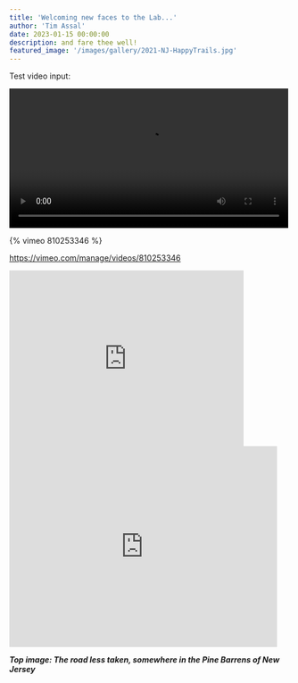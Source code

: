 ```yaml
---
title: 'Welcoming new faces to the Lab...'
author: 'Tim Assal'
date: 2023-01-15 00:00:00
description: and fare thee well! 
featured_image: '/images/gallery/2021-NJ-HappyTrails.jpg'
---
```


Test video input:

<div>
<video controls preload width=500>
<source src="http://brantr.github.io/movies/disk.mov" type="video/quicktime">
</video>
</div>

{% vimeo 810253346 %}

https://vimeo.com/manage/videos/810253346

<iframe width="420" height="315" src="https://vimeo.com/manage/videos/810253346" frameborder="0" allowfullscreen></iframe>


<iframe width="480" height="360" src="https://vimeo.com/manage/videos/810253346" frameborder="0"> </iframe>



***Top image: The road less taken, somewhere in the Pine Barrens of New Jersey***
